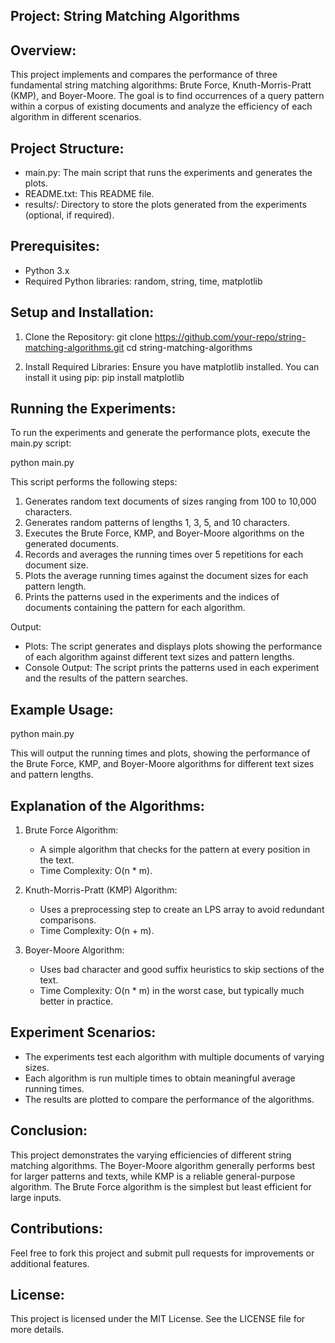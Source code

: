 ## Project: String Matching Algorithms

## Overview:
This project implements and compares the performance of three fundamental string matching algorithms: Brute Force, Knuth-Morris-Pratt (KMP), and Boyer-Moore. The goal is to find occurrences of a query pattern within a corpus of existing documents and analyze the efficiency of each algorithm in different scenarios.

## Project Structure:
- main.py: The main script that runs the experiments and generates the plots.
- README.txt: This README file.
- results/: Directory to store the plots generated from the experiments (optional, if required).

## Prerequisites:
- Python 3.x
- Required Python libraries: random, string, time, matplotlib

## Setup and Installation:
1. Clone the Repository:
   git clone https://github.com/your-repo/string-matching-algorithms.git
   cd string-matching-algorithms

2. Install Required Libraries:
   Ensure you have matplotlib installed. You can install it using pip:
   pip install matplotlib

## Running the Experiments:
To run the experiments and generate the performance plots, execute the main.py script:

python main.py

This script performs the following steps:
1. Generates random text documents of sizes ranging from 100 to 10,000 characters.
2. Generates random patterns of lengths 1, 3, 5, and 10 characters.
3. Executes the Brute Force, KMP, and Boyer-Moore algorithms on the generated documents.
4. Records and averages the running times over 5 repetitions for each document size.
5. Plots the average running times against the document sizes for each pattern length.
6. Prints the patterns used in the experiments and the indices of documents containing the pattern for each algorithm.

Output:
- Plots: The script generates and displays plots showing the performance of each algorithm against different text sizes and pattern lengths.
- Console Output: The script prints the patterns used in each experiment and the results of the pattern searches.

## Example Usage:

python main.py

This will output the running times and plots, showing the performance of the Brute Force, KMP, and Boyer-Moore algorithms for different text sizes and pattern lengths.

## Explanation of the Algorithms:

1. Brute Force Algorithm:
   - A simple algorithm that checks for the pattern at every position in the text.
   - Time Complexity: O(n * m).

2. Knuth-Morris-Pratt (KMP) Algorithm:
   - Uses a preprocessing step to create an LPS array to avoid redundant comparisons.
   - Time Complexity: O(n + m).

3. Boyer-Moore Algorithm:
   - Uses bad character and good suffix heuristics to skip sections of the text.
   - Time Complexity: O(n * m) in the worst case, but typically much better in practice.

## Experiment Scenarios:
- The experiments test each algorithm with multiple documents of varying sizes.
- Each algorithm is run multiple times to obtain meaningful average running times.
- The results are plotted to compare the performance of the algorithms.

## Conclusion:
This project demonstrates the varying efficiencies of different string matching algorithms. The Boyer-Moore algorithm generally performs best for larger patterns and texts, while KMP is a reliable general-purpose algorithm. The Brute Force algorithm is the simplest but least efficient for large inputs.

## Contributions:
Feel free to fork this project and submit pull requests for improvements or additional features.

## License:
This project is licensed under the MIT License. See the LICENSE file for more details.

